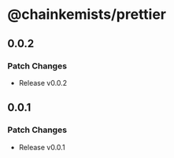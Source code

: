 # @chainkemists/prettier

## 0.0.2

### Patch Changes

- Release v0.0.2

## 0.0.1

### Patch Changes

- Release v0.0.1
